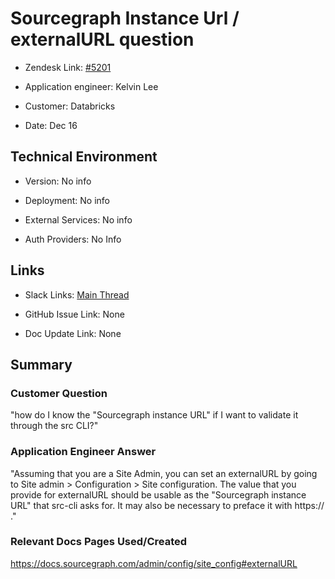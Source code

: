 

# Sourcegraph Instance Url / externalURL question <!-- Ticket Title  Hint: include keywords to make it searchable -->



- Zendesk Link: [#5201](https://sourcegraph.zendesk.com/agent/tickets/5201)

- Application engineer: Kelvin Lee

- Customer: Databricks <!-- Redact if this contains personally identifying information -->

- Date: Dec 16


<!-- Data populated from integration, speak to Ben Gordon or Michael Bali if not working -->

<!-- During Internal team trial, fill missing data manually (we are waiting for all data to sync) -->



## Technical Environment

- Version: ​No info

- Deployment: No info

- External Services: No info

- Auth Providers: No Info





## Links
<!-- Data for application engineer manual entry -->
- Slack Links: [Main Thread](https://sourcegraph.slack.com/archives/C02QWFN42RL/p1639703898006700)

- GitHub Issue Link: None

- Doc Update Link: None



## Summary

### Customer Question

"how do I know the "Sourcegraph instance URL" if I want to validate it through the src CLI?"


### Application Engineer Answer

"Assuming that you are a Site Admin, you can set an externalURL by going to Site admin > Configuration > Site configuration. The value that you provide for externalURL should be usable as the "Sourcegraph instance URL" that src-cli asks for. It may also be necessary to preface it with https:// ."


### Relevant Docs Pages Used/Created
https://docs.sourcegraph.com/admin/config/site_config#externalURL


<!-- Once complete, upload a copy to https://github.com/sourcegraph/support-tools-internal/tree/main/resolved-tickets as a .md file -->
<!-- Name the file 5201.md -->

